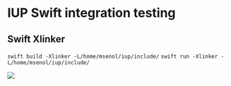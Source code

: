 # IUP Swift integration testing

## Swift Xlinker
```swift build -Xlinker -L/home/msenol/iup/include/```
```swift run -Xlinker -L/home/msenol/iup/include/```

<img src="https://github.com/msenol86/iup-swift/blob/master/iup_lib_structure.png">